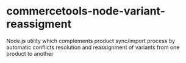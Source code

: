 # commercetools-node-variant-reassigment
Node.js utility which complements product sync/import process by automatic conflicts resolution and reassignment of variants from one product to another
